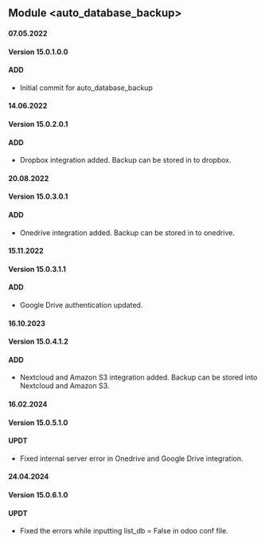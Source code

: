 ## Module <auto_database_backup>

#### 07.05.2022
#### Version 15.0.1.0.0
#### ADD
- Initial commit for auto_database_backup

#### 14.06.2022
#### Version 15.0.2.0.1
#### ADD
- Dropbox integration added. Backup can be stored in to dropbox.

#### 20.08.2022
#### Version 15.0.3.0.1
#### ADD
- Onedrive integration added. Backup can be stored in to onedrive.

#### 15.11.2022
#### Version 15.0.3.1.1
#### ADD
- Google Drive authentication updated.

#### 16.10.2023
#### Version 15.0.4.1.2
#### ADD
- Nextcloud and Amazon S3 integration added. Backup can be stored into Nextcloud and Amazon S3.

#### 16.02.2024
#### Version 15.0.5.1.0
#### UPDT
- Fixed internal server error in Onedrive and Google Drive integration.

#### 24.04.2024
#### Version 15.0.6.1.0
#### UPDT

- Fixed the errors while inputting list_db = False in odoo conf file.